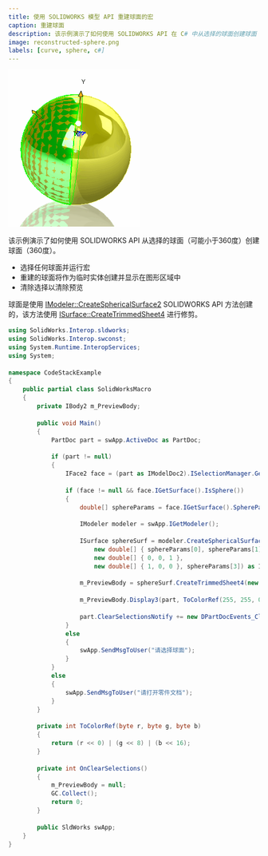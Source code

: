 ```yaml
---
title: 使用 SOLIDWORKS 模型 API 重建球面的宏
caption: 重建球面
description: 该示例演示了如何使用 SOLIDWORKS API 在 C# 中从选择的球面创建球面（360度）。
image: reconstructed-sphere.png
labels: [curve, sphere, c#]
---
```

![从半球面重建的球面](reconstructed-sphere.png)

该示例演示了如何使用 SOLIDWORKS API 从选择的球面（可能小于360度）创建球面（360度）。

* 选择任何球面并运行宏
* 重建的球面将作为临时实体创建并显示在图形区域中
* 清除选择以清除预览

球面是使用 [IModeler::CreateSphericalSurface2](https://help.solidworks.com/2018/english/api/sldworksapi/solidworks.interop.sldworks~solidworks.interop.sldworks.imodeler~createsphericalsurface2.html) SOLIDWORKS API 方法创建的，该方法使用 [ISurface::CreateTrimmedSheet4](https://help.solidworks.com/2018/english/api/sldworksapi/solidworks.interop.sldworks~solidworks.interop.sldworks.isurface~createtrimmedsheet4.html) 进行修剪。

```cs
using SolidWorks.Interop.sldworks;
using SolidWorks.Interop.swconst;
using System.Runtime.InteropServices;
using System;

namespace CodeStackExample
{
    public partial class SolidWorksMacro
    {
        private IBody2 m_PreviewBody;

        public void Main()
        {
            PartDoc part = swApp.ActiveDoc as PartDoc;

            if (part != null)
            {
                IFace2 face = (part as IModelDoc2).ISelectionManager.GetSelectedObject6(1, -1) as IFace2;

                if (face != null && face.IGetSurface().IsSphere())
                {
                    double[] sphereParams = face.IGetSurface().SphereParams as double[];

                    IModeler modeler = swApp.IGetModeler();

                    ISurface sphereSurf = modeler.CreateSphericalSurface2(
                        new double[] { sphereParams[0], sphereParams[1], sphereParams[2] },
                        new double[] { 0, 0, 1 },
                        new double[] { 1, 0, 0 }, sphereParams[3]) as ISurface;

                    m_PreviewBody = sphereSurf.CreateTrimmedSheet4(new ICurve[] { null }, true) as IBody2;

                    m_PreviewBody.Display3(part, ToColorRef(255, 255, 0), (int)swTempBodySelectOptions_e.swTempBodySelectOptionNone);

                    part.ClearSelectionsNotify += new DPartDocEvents_ClearSelectionsNotifyEventHandler(OnClearSelections);
                }
                else 
                {
                    swApp.SendMsgToUser("请选择球面");
                }
            }
            else 
            {
                swApp.SendMsgToUser("请打开零件文档");
            }
        }

        private int ToColorRef(byte r, byte g, byte b)
        {
            return (r << 0) | (g << 8) | (b << 16);
        }

        private int OnClearSelections()
        {
            m_PreviewBody = null;
            GC.Collect();
            return 0;
        }

        public SldWorks swApp;
    }
}
```